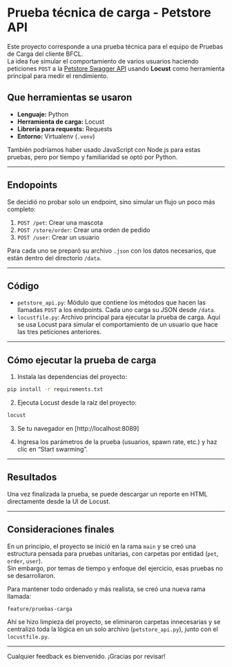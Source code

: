 # Prueba técnica de carga - Petstore API

Este proyecto corresponde a una prueba técnica para el equipo de Pruebas de Carga del cliente BFCL.  
La idea fue simular el comportamiento de varios usuarios haciendo peticiones `POST` a la [Petstore Swagger API](https://petstore.swagger.io/) usando **Locust** como herramienta principal para medir el rendimiento.

## Que herramientas se usaron 

- **Lenguaje:** Python 
- **Herramienta de carga:** Locust  
- **Librería para requests:** Requests  
- **Entorno:** Virtualenv (`.venv`)

 También podríamos haber usado JavaScript con Node.js para estas pruebas, pero por tiempo y familiaridad se optó por Python.

---

## Endopoints

Se decidió no probar solo un endpoint, sino simular un flujo un poco más completo:

1. `POST /pet`: Crear una mascota  
2. `POST /store/order`: Crear una orden de pedido  
3. `POST /user`: Crear un usuario

Para cada uno se preparó su archivo `.json` con los datos necesarios, que están dentro del directorio `/data`.

---

## Código

- `petstore_api.py`: Módulo que contiene los métodos que hacen las llamadas `POST` a los endpoints. Cada uno carga su JSON desde `/data`.
- `locustfile.py`: Archivo principal para ejecutar la prueba de carga. Aquí se usa Locust para simular el comportamiento de un usuario que hace las tres peticiones anteriores.

---

## Cómo ejecutar la prueba de carga

1. Instala las dependencias del proyecto:

```bash
pip install -r requirements.txt
```

2. Ejecuta Locust desde la raíz del proyecto:

```bash
locust
```

3. Se tu navegador en [http://localhost:8089]

4. Ingresa los parámetros de la prueba (usuarios, spawn rate, etc.) y haz clic en “Start swarming”.

---

## Resultados

Una vez finalizada la prueba, se puede descargar un reporte en HTML directamente desde la UI de Locust.  


---

## Consideraciones finales

En un principio, el proyecto se inició en la rama `main` y se creó una estructura pensada para pruebas unitarias, con carpetas por entidad (`pet`, `order`, `user`).  
Sin embargo, por temas de tiempo y enfoque del ejercicio, esas pruebas no se desarrollaron.

Para mantener todo ordenado y más realista, se creó una nueva rama llamada:

```
feature/pruebas-carga
```

Ahí se hizo limpieza del proyecto, se eliminaron carpetas innecesarias y se centralizó toda la lógica en un solo archivo (`petstore_api.py`), junto con el `locustfile.py`.


---

Cualquier feedback es bienvenido. ¡Gracias por revisar!

